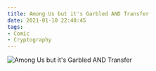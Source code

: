```yaml
---
title: Among Us but it's Garbled AND Transfer
date: 2021-01-10 22:40:45
tags:
- Comic
- Cryptography
---
```


![Among Us but it's Garbled AND Transfer](https://cdn.patrickwu.space/posts/among-us-crypto.jpg)
